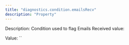 ```yaml
---
title: "diagnostics.condition.emailsRecv"
description: "Property"
---
```


Description: Condition used to flag Emails Received value:

Value: ``